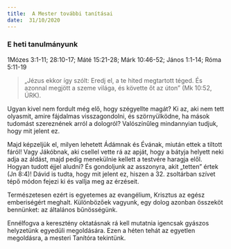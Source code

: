 ```yaml
---
title:  A Mester további tanításai
date:  31/10/2020
---
```


### E heti tanulmányunk
1Mózes 3:1-11; 28:10-17; Máté 15:21-28; Márk 10:46-52; János 1:1-14; Róma 5:11-19 

> <p></p>
> „Jézus ekkor így szólt: Eredj el, a te hited megtartott téged. És azonnal megjött a szeme világa, és követte őt az úton” (Mk 10:52, ÚRK).

Ugyan kivel nem fordult még elő, hogy szégyellte magát? Ki az, aki nem tett olyasmit, amire fájdalmas visszagondolni, és szörnyülködne, ha mások tudomást szereznének arról a dologról? Valószínűleg mindannyian tudjuk, hogy mit jelent ez.

Majd képzeljük el, milyen lehetett Ádámnak és Évának, miután ettek a tiltott fáról! Vagy Jákóbnak, aki csellel vette rá az apját, hogy a bátyja helyett neki adja az áldást, majd pedig menekülnie kellett a testvére haragja elől. Hogyan tudott éjjel aludni? És gondoljunk az asszonyra, akit „tetten” értek (Jn 8:4)! Dávid is tudta, hogy mit jelent ez, hiszen a 32. zsoltárban szívet tépő módon fejezi ki és vallja meg az érzéseit.

Természetesen ezért is egyetemes az evangélium, Krisztus az egész emberiségért meghalt. Különbözőek vagyunk, egy dolog azonban összeköt bennünket: az általános bűnösségünk.

Ennélfogva a keresztény oktatásnak rá kell mutatnia igencsak gyászos helyzetünk egyedüli megoldására. Ezen a héten tehát az egyetlen megoldásra, a mesteri Tanítóra tekintünk.